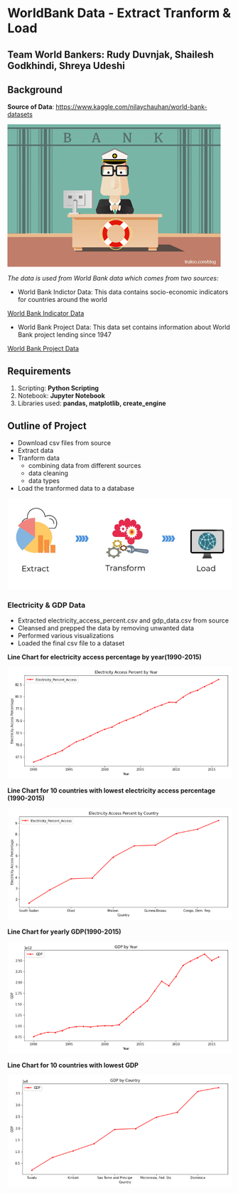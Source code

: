 # WorldBank Data - Extract Tranform & Load

## Team World Bankers: Rudy Duvnjak, Shailesh Godkhindi, Shreya Udeshi

## Background

**Source of Data**: https://www.kaggle.com/nilaychauhan/world-bank-datasets

![World Bank](/Project2/images/bank.gif)

*The data is used from World Bank data which comes from two sources:*

* World Bank Indictor Data: This data contains socio-economic indicators for countries around the world

[World Bank Indicator Data](https://data.worldbank.org/indicator)

* World Bank Project Data: This data set contains information about World Bank project lending since 1947

[World Bank Project Data](https://datacatalog.worldbank.org/search/dataset/0037800)

## Requirements

1. Scripting: **Python Scripting**
2. Notebook: **Jupyter Notebook**
3. Libraries used: **pandas, matplotlib, create_engine**

## Outline of Project

- Download csv files from source
- Extract data 
- Tranform data
  - combining data from different sources
  - data cleaning
  - data types
- Load the tranformed data to a database

![ETL](/Project2/images/etl.jpg)

### Electricity & GDP Data

- Extracted electricity_access_percent.csv and gdp_data.csv from source
- Cleansed and prepped the data by removing unwanted data
- Performed various visualizations
- Loaded the final csv file to a dataset

**Line Chart for electricity access percentage by year(1990-2015)**
  
![Electricity-Year](/Project2/images/elec_yearly.png)
  
**Line Chart for 10 countries with lowest electricity access percentage (1990-2015)**

![Electricity-Bottom10](/Project2/images/elec_country.png)

**Line Chart for yearly GDP(1990-2015)**

![GDP-Year](/Project2/images/gdp_yearly.png)

**Line Chart for 10 countries with lowest GDP**

![GDP-Bottom10](/Project2/images/gdp_country.png)




